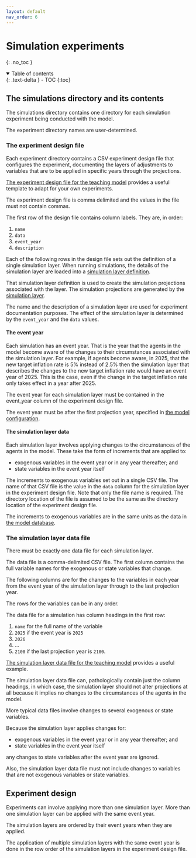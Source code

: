 ```yaml
---
layout: default
nav_order: 6
---
```

# Simulation experiments
{: .no_toc }

<details open markdown="block">
  <summary>
    Table of contents
  </summary>
  {: .text-delta }
- TOC
{:toc}
</details>

## The simulations directory and its contents

The simulations directory contains one directory for each simulation 
experiment being conducted with the model.

The experiment directory names are user-determined. 
### The experiment design file

Each experiment directory contains a CSV experiment design file 
that configures the experiment, documenting the layers of adjustments 
to variables that are to be applied in specific years through the projections.

[The experiment design file for the teaching model](../model/simulations/experiment1/design.csv)
provides a useful template to adapt for your own experiments.

The experiment design file is comma delimited and the values in the file
must not contain commas.

The first row of the design file contains column labels. They are, in order:

1. `name`
2. `data`
3. `event_year`
4. `description`

Each of the following rows in the design file sets out the definition of 
a single simulation layer. When running simulations, 
the details of the simulation layer are loaded into a 
[simulation layer definition](gcubed/projections/simulation_layer_definition.html).

That simulation layer definition is used to create the simulation projections
associated with the layer. The simulation projections are generated by 
the [simulation layer](gcubed/projections/simulation_layer_definition.html).

The name and the description of a simulation layer are used for experiment documentation
purposes. The effect of the simulation layer is determined by the 
`event_year` and the `data` values.

#### The event year

Each simulation has an event year. That is the year that the agents in the model become aware
of the changes to their circumstances associated with the simulation layer. For example, 
if agents become aware, in 2025, that the new target inflation rate is 5% instead of 2.5% then
the simulation layer that describes the changes to the new target inflation rate would have
an event year of 2025. This is the case, even if the change in the target inflation rate 
only takes effect in a year after 2025.

The event year for each simulation layer must be contained in the event_year column of the
experiment design file.

The event year must be after the first projection year, specified in 
[the model configuration](model_configuration.md).

#### The simulation layer data

Each simulation layer involves applying changes to the circumstances of the agents in the model.
These take the form of increments that are applied to:

* exogenous variables in the event year or in any year thereafter; and
* state variables in the event year itself

The increments to exogenous variables set out in a single CSV file. The name of
that CSV file is the value in the `data` column for the simulation layer in the 
experiment design file. Note that only the file name is required. The directory location
of the file is assumed to be the same as the directory location of the experiment
design file.

The increments to exogenous variables are in the same units as the data in 
[the model database](model_data_files.md#the-database).

### The simulation layer data file

There must be exactly one data file for each simulation layer.

The data file is a comma-delimited CSV file. The first column contains 
the full variable names for the exogenous or state variables that change.

The following columns are for the changes to the variables in each year
from the event year of the simulation layer through to the last projection year.

The rows for the variables can be in any order.

The data file for a simulation has column headings in the first row:

1. `name` for the full name of the variable
2. `2025` if the event year is `2025`
3. `2026`
4. ...
5. `2100` if the last projection year is `2100`.

[The simulation layer data file for the teaching model](../model/simulations/experiment1/adjustments.csv)
provides a useful example.

The simulation layer data file can, pathologically contain just the column headings, 
in which case, the simulation layer should not alter projections at all because it
implies no changes to the circumstances of the agents in the model.

More typical data files involve changes to several exogenous or state variables.

Because the simulation layer applies changes for:

* exogenous variables in the event year or in any year thereafter; and
* state variables in the event year itself

any changes to state variables after the event year are ignored.

Also, the simulation layer data file must not include changes to variables 
that are not exogenous variables or state variables.

## Experiment design

Experiments can involve applying more than one simulation layer. More than one 
simulation layer can be applied with the same event year.

The simulation layers are ordered by their event years when they are applied.

The application of multiple simulation layers with the same event year is 
done in the row order of the simulation layers in the experiment design file.
